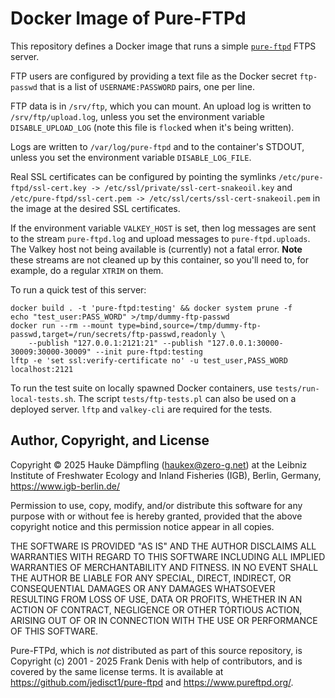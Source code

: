 Docker Image of Pure-FTPd
=========================

This repository defines a Docker image that runs a simple
[`pure-ftpd`](https://github.com/jedisct1/pure-ftpd) FTPS server.

FTP users are configured by providing a text file as the Docker secret
`ftp-passwd` that is a list of `USERNAME:PASSWORD` pairs, one per line.

FTP data is in `/srv/ftp`, which you can mount.
An upload log is written to `/srv/ftp/upload.log`, unless you set
the environment variable `DISABLE_UPLOAD_LOG` (note this file
is `flock`ed when it's being written).

Logs are written to `/var/log/pure-ftpd` and to the container's STDOUT,
unless you set the environment variable `DISABLE_LOG_FILE`.

Real SSL certificates can be configured by pointing the symlinks
`/etc/pure-ftpd/ssl-cert.key -> /etc/ssl/private/ssl-cert-snakeoil.key` and
`/etc/pure-ftpd/ssl-cert.pem -> /etc/ssl/certs/ssl-cert-snakeoil.pem`
in the image at the desired SSL certificates.

If the environment variable `VALKEY_HOST` is set, then log messages are
sent to the stream `pure-ftpd.log` and upload messages to `pure-ftpd.uploads`.
The Valkey host not being available is (currently) not a fatal error.
**Note** these streams are not cleaned up by this container, so you'll need to,
for example, do a regular `XTRIM` on them.

To run a quick test of this server:

    docker build . -t 'pure-ftpd:testing' && docker system prune -f
    echo "test_user:PASS_WORD" >/tmp/dummy-ftp-passwd
    docker run --rm --mount type=bind,source=/tmp/dummy-ftp-passwd,target=/run/secrets/ftp-passwd,readonly \
        --publish "127.0.0.1:2121:21" --publish "127.0.0.1:30000-30009:30000-30009" --init pure-ftpd:testing
    lftp -e 'set ssl:verify-certificate no' -u test_user,PASS_WORD localhost:2121

To run the test suite on locally spawned Docker containers, use `tests/run-local-tests.sh`.
The script `tests/ftp-tests.pl` can also be used on a deployed server.
`lftp` and `valkey-cli` are required for the tests.


Author, Copyright, and License
------------------------------

Copyright © 2025 Hauke Dämpfling (haukex@zero-g.net)
at the Leibniz Institute of Freshwater Ecology and Inland Fisheries (IGB),
Berlin, Germany, <https://www.igb-berlin.de/>

Permission to use, copy, modify, and/or distribute this software for any
purpose with or without fee is hereby granted, provided that the above
copyright notice and this permission notice appear in all copies.

THE SOFTWARE IS PROVIDED "AS IS" AND THE AUTHOR DISCLAIMS ALL WARRANTIES WITH
REGARD TO THIS SOFTWARE INCLUDING ALL IMPLIED WARRANTIES OF MERCHANTABILITY AND
FITNESS. IN NO EVENT SHALL THE AUTHOR BE LIABLE FOR ANY SPECIAL, DIRECT,
INDIRECT, OR CONSEQUENTIAL DAMAGES OR ANY DAMAGES WHATSOEVER RESULTING FROM
LOSS OF USE, DATA OR PROFITS, WHETHER IN AN ACTION OF CONTRACT, NEGLIGENCE OR
OTHER TORTIOUS ACTION, ARISING OUT OF OR IN CONNECTION WITH THE USE OR
PERFORMANCE OF THIS SOFTWARE.

Pure-FTPd, which is *not* distributed as part of this source repository, is
Copyright (c) 2001 - 2025 Frank Denis <j at pureftpd dot org> with help of contributors,
and is covered by the same license terms. It is available at
<https://github.com/jedisct1/pure-ftpd> and <https://www.pureftpd.org/>.
